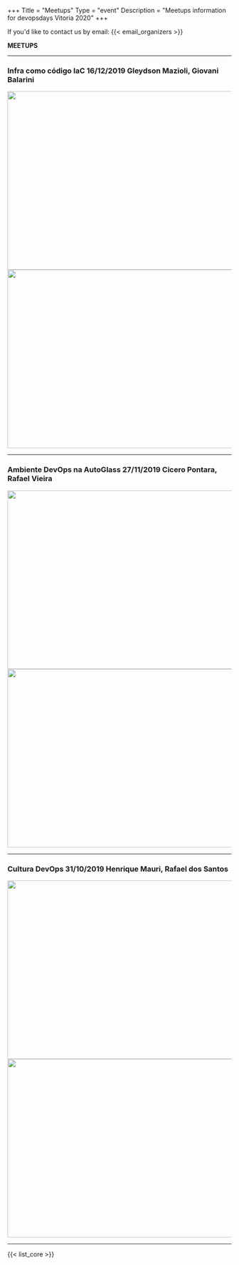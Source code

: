 +++
Title = "Meetups"
Type = "event"
Description = "Meetups information for devopsdays Vitoria 2020"
+++

If you'd like to contact us by email: {{< email_organizers >}}

**MEETUPS**

<div>
<hr>
<div >
  <link rel="stylesheet" href="https://maxcdn.bootstrapcdn.com/bootstrap/4.4.1/css/bootstrap.min.css">
  <script src="https://ajax.googleapis.com/ajax/libs/jquery/3.4.1/jquery.min.js"></script>
  <script src="https://cdnjs.cloudflare.com/ajax/libs/popper.js/1.16.0/umd/popper.min.js"></script>
  <script src="https://maxcdn.bootstrapcdn.com/bootstrap/4.4.1/js/bootstrap.min.js"></script>
  <style>
  /* Make the image fully responsive */
  .carousel-inner img {
    width: 100%;
    height: 100%;
  }
  </style>
    <div class="text-center">
    <h3><strong>Infra como código IaC 16/12/2019</strong> Gleydson Mazioli, Giovani Balarini</h3>
    <img class='rounded' src="https://minio.spiritsec.com/dodvix19/dodmeetup3-1.jpg" width="550" height="400">
    <img class='rounded' src="https://minio.spiritsec.com/dodvix19/dodmeetup3-3.jpg" width="550" height="400">
    </div>
<hr>
    <div class="text-center">
    <h3><strong>Ambiente DevOps na AutoGlass 27/11/2019</strong> Cicero Pontara, Rafael Vieira</h3>
    <img class='rounded' src="https://minio.spiritsec.com/dodvix19/dodmeetup2-1.jpg" width="550" height="400">
    <img class='rounded' src="https://minio.spiritsec.com/dodvix19/dodmeetup2-3.jpg" width="550" height="400">
    </div>
<hr>
    <div class="text-center">
    <h3><strong>Cultura DevOps 31/10/2019</strong> Henrique Mauri, Rafael dos Santos</h3>
    <img class='rounded' src="https://minio.spiritsec.com/dodvix19/dodmeetup1-1.jpg" width="550" height="400">
    <img class='rounded' src="https://minio.spiritsec.com/dodvix19/dodmeetup1-2.jpg" width="550" height="400">
    </div>
<hr>
</div>

{{< list_core >}}
